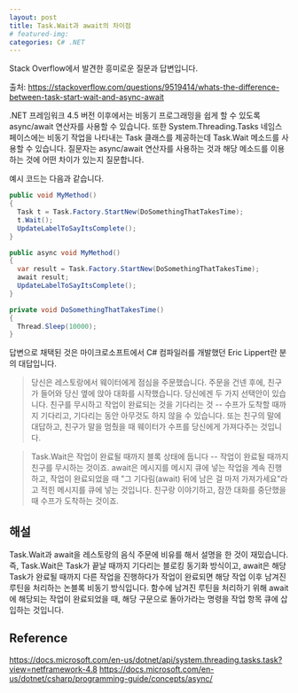 ```yaml
---
layout: post
title: Task.Wait과 await의 차이점
# featured-img:
categories: C# .NET
---
```


Stack Overflow에서 발견한 흥미로운 질문과 답변입니다.

출처: <https://stackoverflow.com/questions/9519414/whats-the-difference-between-task-start-wait-and-async-await>

.NET 프레임워크 4.5 버전 이후에서는 비동기 프로그래밍을 쉽게 할 수 있도록 async/await 연산자를 사용할 수 있습니다.
또한 System.Threading.Tasks 네임스페이스에는 비동기 작업을 나타내는 Task 클래스를 제공하는데 Task.Wait 메소드를 사용할 수 있습니다.
질문자는 async/await 연산자를 사용하는 것과 해당 메소드를 이용하는 것에 어떤 차이가 있는지 질문합니다.

예시 코드는 다음과 같습니다.

```cs
public void MyMethod()
{
  Task t = Task.Factory.StartNew(DoSomethingThatTakesTime);
  t.Wait();
  UpdateLabelToSayItsComplete();
}

public async void MyMethod()
{
  var result = Task.Factory.StartNew(DoSomethingThatTakesTime);
  await result;
  UpdateLabelToSayItsComplete();
}

private void DoSomethingThatTakesTime()
{
  Thread.Sleep(10000);
}
```

답변으로 채택된 것은 마이크로소프트에서 C# 컴파일러를 개발했던 Eric Lippert란 분의 대답입니다.

>당신은 레스토랑에서 웨이터에게 점심을 주문했습니다. 주문을 건넨 후에, 친구가 들어와 당신 옆에 앉아 대화를 시작했습니다. 당신에겐 두 가지 선택안이 있습니다. 친구를 무시하고 작업이 완료되는 것을 기다리는 것 -- 수프가 도착할 때까지 기다리고, 기다리는 동안 아무것도 하지 않을 수 있습니다. 또는 친구의 말에 대답하고, 친구가 말을 멈췄을 때 웨이터가 수프를 당신에게 가져다주는 것입니다.

>Task.Wait은 작업이 완료될 때까지 블록 상태에 둡니다 -- 작업이 완료될 때까지 친구를 무시하는 것이죠. await은 메시지를 메시지 큐에 넣는 작업을 계속 진행하고, 작업이 완료되었을 때 "그 기다림(await) 뒤에 남은 걸 마저 가져가세요"라고 적힌 메시지를 큐에 넣는 것입니다. 친구랑 이야기하고, 잠깐 대화를 중단했을 때 수프가 도착하는 것이죠.

## 해설

Task.Wait과 await을 레스토랑의 음식 주문에 비유를 해서 설명을 한 것이 재밌습니다. 즉, Task.Wait은 Task가 끝날 때까지 기다리는 블로킹 동기화 방식이고, await은 해당 Task가 완료될 때까지 다른 작업을 진행하다가 작업이 완료되면 해당 작업 이후 남겨진 루틴을 처리하는 논블록 비동기 방식입니다. 함수에 남겨진 루틴을 처리하기 위해 await에 해당되는 작업이 완료되었을 때, 해당 구문으로 돌아가라는 명령을 작업 항목 큐에 삽입하는 것입니다.

## Reference

<https://docs.microsoft.com/en-us/dotnet/api/system.threading.tasks.task?view=netframework-4.8>
<https://docs.microsoft.com/en-us/dotnet/csharp/programming-guide/concepts/async/>
